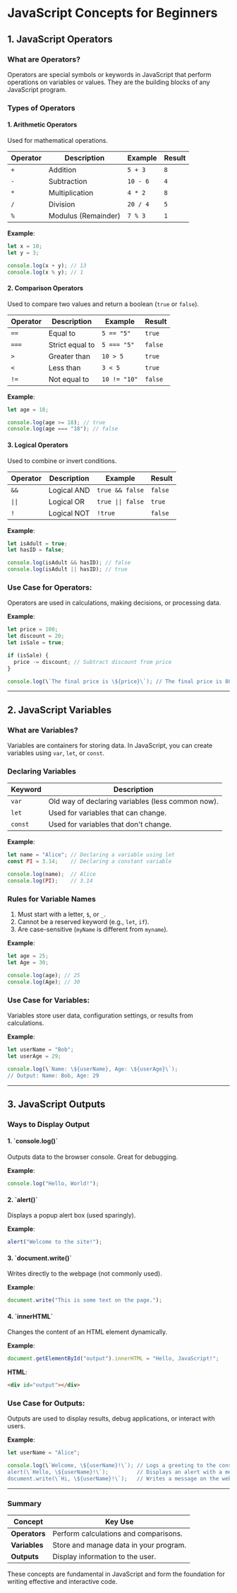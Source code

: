 
# JavaScript Concepts for Beginners

## 1. JavaScript Operators

### What are Operators?
Operators are special symbols or keywords in JavaScript that perform operations on variables or values. They are the building blocks of any JavaScript program.

### Types of Operators

#### 1. **Arithmetic Operators**  
Used for mathematical operations.

| Operator | Description        | Example           | Result |
|----------|--------------------|-------------------|--------|
| `+`      | Addition           | `5 + 3`           | `8`    |
| `-`      | Subtraction        | `10 - 6`          | `4`    |
| `*`      | Multiplication     | `4 * 2`           | `8`    |
| `/`      | Division           | `20 / 4`          | `5`    |
| `%`      | Modulus (Remainder)| `7 % 3`           | `1`    |

**Example**:
```javascript
let x = 10;
let y = 3;

console.log(x + y); // 13
console.log(x % y); // 1
```

#### 2. **Comparison Operators**  
Used to compare two values and return a boolean (`true` or `false`).

| Operator | Description         | Example       | Result  |
|----------|---------------------|---------------|---------|
| `==`     | Equal to            | `5 == "5"`    | `true`  |
| `===`    | Strict equal to     | `5 === "5"`   | `false` |
| `>`      | Greater than        | `10 > 5`      | `true`  |
| `<`      | Less than           | `3 < 5`       | `true`  |
| `!=`     | Not equal to        | `10 != "10"`  | `false` |

**Example**:
```javascript
let age = 18;

console.log(age >= 18); // true
console.log(age === "18"); // false
```

#### 3. **Logical Operators**  
Used to combine or invert conditions.

| Operator | Description        | Example            | Result |
|----------|--------------------|--------------------|--------|
| `&&`     | Logical AND        | `true && false`    | `false`|
| `\|\|`     | Logical OR         | `true \|\| false`    | `true` |
| `!`      | Logical NOT        | `!true`            | `false`|

**Example**:
```javascript
let isAdult = true;
let hasID = false;

console.log(isAdult && hasID); // false
console.log(isAdult || hasID); // true
```

### Use Case for Operators:
Operators are used in calculations, making decisions, or processing data.

**Example**:
```javascript
let price = 100;
let discount = 20;
let isSale = true;

if (isSale) {
  price -= discount; // Subtract discount from price
}

console.log(\`The final price is \${price}\`); // The final price is 80
```

---

## 2. JavaScript Variables

### What are Variables?
Variables are containers for storing data. In JavaScript, you can create variables using `var`, `let`, or `const`.

### Declaring Variables

| Keyword | Description                            |
|---------|----------------------------------------|
| `var`   | Old way of declaring variables (less common now). |
| `let`   | Used for variables that can change.    |
| `const` | Used for variables that don't change.  |

**Example**:
```javascript
let name = "Alice"; // Declaring a variable using let
const PI = 3.14;    // Declaring a constant variable

console.log(name);  // Alice
console.log(PI);    // 3.14
```

### Rules for Variable Names
1. Must start with a letter, `$`, or `_`.
2. Cannot be a reserved keyword (e.g., `let`, `if`).
3. Are case-sensitive (`myName` is different from `myname`).

**Example**:
```javascript
let age = 25;
let Age = 30;

console.log(age); // 25
console.log(Age); // 30
```

### Use Case for Variables:
Variables store user data, configuration settings, or results from calculations.

**Example**:
```javascript
let userName = "Bob";
let userAge = 29;

console.log(\`Name: \${userName}, Age: \${userAge}\`);
// Output: Name: Bob, Age: 29
```

---

## 3. JavaScript Outputs

### Ways to Display Output

#### 1. **\`console.log()\`**  
Outputs data to the browser console. Great for debugging.

**Example**:
```javascript
console.log("Hello, World!");
```

#### 2. **\`alert()\`**  
Displays a popup alert box (used sparingly).

**Example**:
```javascript
alert("Welcome to the site!");
```

#### 3. **\`document.write()\`**  
Writes directly to the webpage (not commonly used).

**Example**:
```javascript
document.write("This is some text on the page.");
```

#### 4. **\`innerHTML\`**  
Changes the content of an HTML element dynamically.

**Example**:
```javascript
document.getElementById("output").innerHTML = "Hello, JavaScript!";
```

**HTML**:
```html
<div id="output"></div>
```

### Use Case for Outputs:
Outputs are used to display results, debug applications, or interact with users.

**Example**:
```javascript
let userName = "Alice";

console.log(\`Welcome, \${userName}!\`); // Logs a greeting to the console
alert(\`Hello, \${userName}!\`);         // Displays an alert with a message
document.write(\`Hi, \${userName}!\`);   // Writes a message on the webpage
```

---

### Summary

| Concept      | Key Use                         |
|--------------|---------------------------------|
| **Operators**| Perform calculations and comparisons. |
| **Variables**| Store and manage data in your program. |
| **Outputs**  | Display information to the user. |

These concepts are fundamental in JavaScript and form the foundation for writing effective and interactive code.
